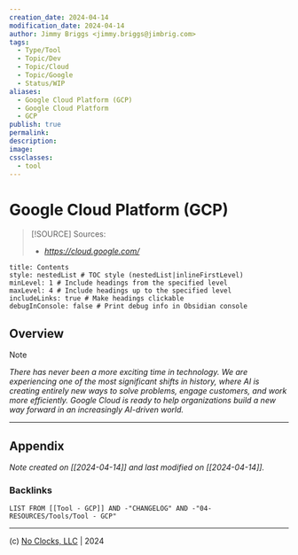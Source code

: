 ```yaml
---
creation_date: 2024-04-14
modification_date: 2024-04-14
author: Jimmy Briggs <jimmy.briggs@jimbrig.com>
tags:
  - Type/Tool
  - Topic/Dev
  - Topic/Cloud
  - Topic/Google
  - Status/WIP
aliases:
  - Google Cloud Platform (GCP)
  - Google Cloud Platform
  - GCP
publish: true
permalink:
description:
image:
cssclasses:
  - tool
---
```



# Google Cloud Platform (GCP)

> [!SOURCE] Sources:
> - *https://cloud.google.com/*

```table-of-contents
title: Contents 
style: nestedList # TOC style (nestedList|inlineFirstLevel)
minLevel: 1 # Include headings from the specified level
maxLevel: 4 # Include headings up to the specified level
includeLinks: true # Make headings clickable
debugInConsole: false # Print debug info in Obsidian console
```

## Overview

> [!NOTE]
> *There has never been a more exciting time in technology. We are experiencing one of the most significant shifts in history, where AI is creating entirely new ways to solve problems, engage customers, and work more efficiently. Google Cloud is ready to help organizations build a new way forward in an increasingly AI-driven world.*



***

## Appendix

*Note created on [[2024-04-14]] and last modified on [[2024-04-14]].*

### Backlinks

```dataview
LIST FROM [[Tool - GCP]] AND -"CHANGELOG" AND -"04-RESOURCES/Tools/Tool - GCP"
```

***

(c) [No Clocks, LLC](https://github.com/noclocks) | 2024